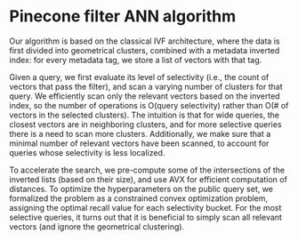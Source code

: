 # Pinecone filter ANN algorithm

Our algorithm is based on the classical IVF architecture, where the data is first divided into geometrical clusters, 
combined with a metadata inverted index: for every metadata tag, we store a list of vectors with that tag.

Given a query, we first evaluate its level of selectivity (i.e., the count of vectors that pass the filter), 
and scan a varying number of clusters for that query. 
We efficiently scan only the relevant vectors based on the inverted index, so the number of operations is 
O(query selectivity) rather than O(# of vectors in the selected clusters). 
The intuition is that for wide queries, the closest vectors are in neighboring clusters, 
and for more selective queries there is a need to scan more clusters. 
Additionally, we make sure that a minimal number of relevant vectors have been scanned, 
to account for queries whose selectivity is less localized.

To accelerate the search, we pre-compute some of the intersections of the inverted lists (based on their size), 
and use AVX for efficient computation of distances. 
To optimize the hyperparameters on the public query set, we formalized the problem as a constrained convex 
optimization problem, assigning the optimal recall value for each selectivity bucket. 
For the most selective queries, it turns out that it is beneficial to simply scan all relevant vectors 
(and ignore the geometrical clustering).